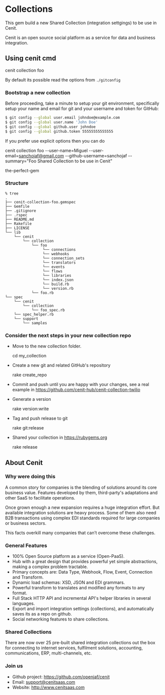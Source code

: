 # Collections

This gem build a new Shared Collection (integration settgings) to be use in Cenit.

Cenit is an open source social platform as a service for data and business integration.

## Using cenit cmd

  cenit collection foo


By default its possible read the options from `./gitconfig`

### Bootstrap a new collection

Before proceeding, take a minute to setup your git environment, specifically setup your name and 
email for git and your username and token for GitHub:

```bash
$ git config --global user.email johndoe@example.com
$ git config --global user.name 'John Doe'
$ git config --global github.user johndoe
$ git config --global github.token 55555555555555
```

If you prefer use explicit options then you can do

   cenit collection foo --user-name=Miguel --user-email=sanchojaf@gmail.com --github-username=sanchojaf --summary="Foo Shared Collection to be use in Cenit"
   
the-perfect-gem

### Structure

```
% tree
.
├── cenit-collection-foo.gemspec
├── Gemfile
├── .gitignore
├── .rspec
├── README.md
├── Rakefile
├── LICENSE
└── lib
    └── cenit
        └── collection
            └── foo
                 └── connections
                 └── webhooks
                 └── connection_sets
                 └── translators
                 └── events
                 └── flows
                 └── libraries
                 └── index.json
                 └── build.rb
                 └── version.rb
            └── foo.rb
└── spec
    └── cenit
        └── collection
            └── foo_spec.rb
    └── spec_helper.rb
    └── support
        └── samples
```

### Consider the next steps in your new collection repo

* Move to the new collection folder.

   cd my_collection

* Create a new git and related GitHub's repository

   rake create_repo
   
* Commit and push until you are happy with your changes, see a real example in https://github.com/cenit-hub/cenit-collection-twilio

* Generate a version

   rake version:write

* Tag and push release to git

  rake git:release

* Shared your collection in https://rubygems.org

  rake release

## About Cenit

### Why were doing this 

A common story for companies is the blending of solutions around its core business value. 
Features developed by them, third-party's adaptations and other SaaS to facilitate operations. 

Once grown enough a new expansion requires a huge integration effort. But available integration 
solutions are heavy process. Some of them also need B2B transactions using complex EDI standards 
required for large companies or business sectors.

This facts overkill many companies that can’t overcome these challenges.

### General Features

* 100% Open Source platform as a service (Open-PaaS).
* Hub with a great design that provides powerful yet simple abstractions, making a complex problem tractable.
* Primary concepts are: Data Type, Webhook, Flow, Event, Connection and Transform.
* Dynamic load schemas: XSD, JSON and EDI grammars.
* Powerful transform to translates and modified any formats to any format.
* Full Stack HTTP API and incremental API's helper libraries in several languages.
* Export and import integration settings (collections), and automatically saves its as a repo on github.
* Social networking features to share collections.

### Shared Collections

There are now over 25 pre-built shared integration collections out the box for connecting 
to internet services, fulfilment solutions, accounting, communications, ERP, multi-channels, etc.

### Join us

* Github project: https://github.com/openjaf/cenit
* Email: support@cenitsaas.com
* Website: http://www.cenitsaas.com
